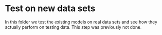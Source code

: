# Test on new data sets

In this folder we test the existing models on real data sets and see how they actually perform on testing data.
This step was previously not done.
